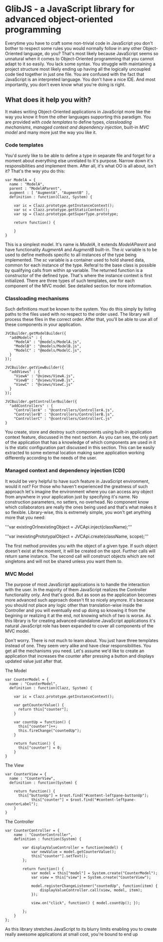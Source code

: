 # GlibJS - a JavaScript library for advanced object-oriented programming

Everytime you have to craft some non-trivial code in JavaScript you don't bother to respect some rules you would normally follow in any other Object-Oriented language, do you? That's most likely because JavaScript seems so unnatural when it comes to Object-Oriented programming that you cannot adapt to it so easily. You lack some syntax. You struggle with maintaining a project structure most likely ending up having all the logically uncoupled code tied together in just one file. You are confused with the fact that JavaScript is an interpreted language. You don't have a nice IDE. And most importantly, you don't even know what you're doing is right.

## What does it help you with?
It makes writing Object-Oriented applications in JavaScript more like the way you know it from the other languages supporting this paradigm. You are provided with *code templates* to define types, *classloading mechanisms*, *managed context and dependency injection*, built-in *MVC model* and many more just the way you like it.

### Code templates
You'd surely like to be able to define a type in separate file and forget for a moment about everything else unrelated to it's purpose. Narrow down it's responsibilities and implement them. After all, it's what OO is all about, isn't it? That's the way you do this:  

```
var ModelA = {    
  name : "ModelA",  
  parent : "ModelAParent",  
  augment : [ "AugmentA", "AugmentB" ],  
  definition : function(Clazz, System) {  
    
    var ic = Clazz.prototype.getInstanceContext();
    var sc = Clazz.prototype.getStaticContext();  
    var sp = Clazz.prototype.getSuperType.prototype;  
  
    return function() {  
    
    }  
}
```

This is a simplest model. It's name is _ModelA_, it extends _ModelAParent_ and have functionality _AugmentA_ and _AugmentB_ built-in. The _ic_ variable is to be used to define methods specific to all instances of the type being implemented. The _sc_ variable is a container used to hold shared data, common for each instance of the type. Referal to the base class is possible by qualifying calls from within _sp_ variable. The returned function is a constructor of the defined type. That's where the instance context is first initialized. There are three types of such templates, one for each component of the MVC model. See detailed section for more information.

### Classloading mechanisms
Such definitions must be known to the system. You do this simply by listing paths to the files used with no respect to the order used. The library will process these files in the correct order. After that, you'll be able to use all of these components in your application.

```
JVCBuilder.getModelBuilder({
  "addModels" : {	
    "ModelA" : "@models/ModelA.js",	
    "ModelB" : "@models/ModelB.js",	
    "ModelC" : "@models/ModelC.js",	
  }
});	

JVCBuilder.getViewBuilder({
  "addViews" : {
    "ViewA" : "@views/ViewA.js",
    "ViewB" : "@views/ViewB.js",
    "ViewC" : "@views/ViewC.js"
  }
});

JVCBuilder.getControllerBuilder({
  "addControllers" : {
    "ControllerA" : "@controllers/ControllerA.js",
    "ControllerB" : "@controllers/ControllerB.js",
    "ControllerC" : "@controllers/ControllerC.js"
}
```

You create, store and destroy such components using built-in application context feature, discussed in the next section. As you can see, the only part of the application that has a knowledge of which components are used in it is the static configuration part discussed in this section. This can be easily extracted to some external location making same application working differently according to the needs of the user.

### Managed context and dependency injection (CDI)
It would be very helpful to have such feature in JavaScript environment, would it not? For those who haven't experienced the greatness of such approach let's imagine the environment where you can access any object from anywhere in your application just by specifying it's name. No construction parameters, no setters, no overhead. No component know which collaborators are really the ones being used and that's what makes it so flexible. Library-wise, this is extremely simple, you won't get anything more that you need:

  '''var existingOrInexistingObject = JVCApi.inject(className);'''
  
  '''var inexistingPrototypalObject = JVCApi.create(className, scope);'''

The first method provides you with the object of a given type. If such object doesn't exist at the moment, it will be created on the spot. Further calls will return same instance. The second call will construct objects which are not singletons and will not be shared unless you want them to.

### MVC Model

The purpose of most JavaScript applications is to handle the interaction with the user. In the majority of them JavaScript realizes the Controller functionality only. And that's good. But as soon as the application becomes more advanced such approach doesn't fit so nicely anymore. It's because you should not place any logic other than translation-wise inside the Controller and you will eventually end up doing so knowing it from the begining or realizing it at the end, not knowing which of two is worse. As this library is for creating advanced-standalone JavaScript applications it's natural JavaScript role has been expanded to cover all components of the MVC model.

Don't worry. There is not much to learn about. You just have three templates instead of one. They seem very alike and have clear responsibilities. You get all the mechanisms you need. Let's assume we'd like to create an application that increases the counter after pressing a button and displays updated value just after that. 

The Model
```
var CounterModel = {    
  name : "CounterModel",  
  definition : function(Clazz, System) {  
    
    var ic = Clazz.prototype.getInstanceContext();
  
    var getCounterValue() {
      return this["counter"];
    }
  
    var countUp = function() {
      this["counter"]++;
      this.fireChange("countedUp");
    }
    
    return function() {  
      this["counter"] = 0;
    }  
}
```

The View
```
var CounterView = {    
  name : "CounterView",  
  definition : function(System) {  
    
    return function() {  
      this["buttonUp"] = $root.find("#content-leftpane-buttonUp");
			this["counter"] = $root.find("#content-leftpane-counterLabel");
    }  
}
```

The Controller
```
var CounterController = {
	name : "CounterController",
	definition : function(System) {
		
		var displayValueController = function(model) {
			var newValue = model.getCounterValue();
			this["counter"].setText();
		};
		
		return function() {
			var model = this["model"] = System.create("CounterModel");
			var view = this["view"] = System.create("CounterView");
			
			model.registerChangeListener("countedUp", function(item) {
				displayValueController.call(view, model, item);
			});
			
			view.on("click", function() { model.countUp(); });
			
		};
	}
};
```

As this library stretches JavaScript to its blurry limits enabling you to create really awesome applications at small cost, you're bound to end up 





